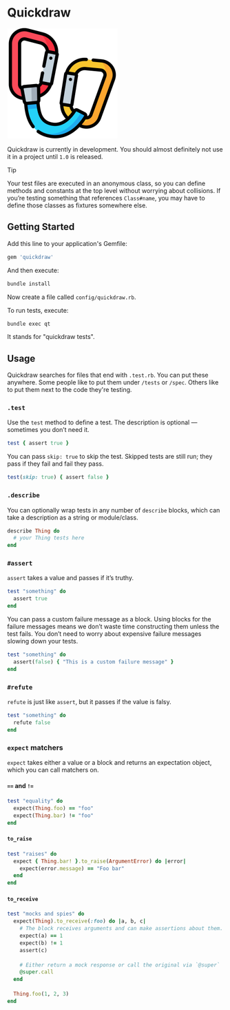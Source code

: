 # Quickdraw

<img src="quickdraw.png" alt="Quickdraw" width="256">

Quickdraw is currently in development. You should almost definitely not use it in a project until `1.0` is released.

> [!TIP]
> Your test files are executed in an anonymous class, so you can define methods and constants at the top level without worrying about collisions. If you’re testing something that references `Class#name`, you may have to define those classes as fixtures somewhere else.

## Getting Started

Add this line to your application's Gemfile:

```ruby
gem 'quickdraw'
```

And then execute:

```bash
bundle install
```

Now create a file called `config/quickdraw.rb`.

To run tests, execute:
```bash
bundle exec qt
```

It stands for "quickdraw tests".

## Usage

Quickdraw searches for files that end with `.test.rb`. You can put these anywhere. Some people like to put them under `/tests` or `/spec`. Others like to put them next to the code they're testing.

### `.test`
Use the `test` method to define a test. The description is optional — sometimes you don’t need it.

```ruby
test { assert true }
```

You can pass `skip: true` to skip the test. Skipped tests are still run; they pass if they fail and fail they pass.

```ruby
test(skip: true) { assert false }
```

### `.describe`
You can optionally wrap tests in any number of `describe` blocks, which can take a description as a string or module/class.

```ruby
describe Thing do
  # your Thing tests here
end
```

### `#assert`
`assert` takes a value and passes if it’s truthy.

```ruby
test "something" do
  assert true
end
```

You can pass a custom failure message as a block. Using blocks for the failure messages means we don’t waste time constructing them unless the test fails. You don’t need to worry about expensive failure messages slowing down your tests.

```ruby
test "something" do
  assert(false) { "This is a custom failure message" }
end
```

### `#refute`
`refute` is just like `assert`, but it passes if the value is falsy.

```ruby
test "something" do
  refute false
end
```

### `expect` matchers
`expect` takes either a value or a block and returns an expectation object, which you can call matchers on.

#### `==` and `!=`

```ruby
test "equality" do
  expect(Thing.foo) == "foo"
  expect(Thing.bar) != "foo"
end
```

#### `to_raise`

```ruby
test "raises" do
  expect { Thing.bar! }.to_raise(ArgumentError) do |error|
    expect(error.message) == "Foo bar"
  end
end
```

#### `to_receive`

```ruby
test "mocks and spies" do
  expect(Thing).to_receive(:foo) do |a, b, c|
    # The block receives arguments and can make assertions about them.
    expect(a) == 1
    expect(b) != 1
    assert(c)

    # Either return a mock response or call the original via `@super`
    @super.call
  end

  Thing.foo(1, 2, 3)
end
```

